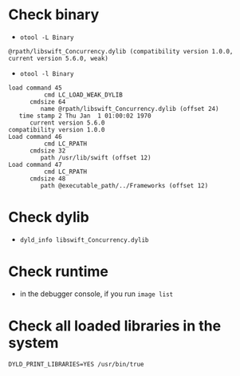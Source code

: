 
# Check binary

* `otool -L Binary`

```
@rpath/libswift_Concurrency.dylib (compatibility version 1.0.0, current version 5.6.0, weak)
```

* `otool -l Binary`

```
load command 45
          cmd LC_LOAD_WEAK_DYLIB
      cmdsize 64
         name @rpath/libswift_Concurrency.dylib (offset 24)
   time stamp 2 Thu Jan  1 01:00:02 1970
      current version 5.6.0
compatibility version 1.0.0
Load command 46
          cmd LC_RPATH
      cmdsize 32
         path /usr/lib/swift (offset 12)
Load command 47
          cmd LC_RPATH
      cmdsize 48
         path @executable_path/../Frameworks (offset 12)
```

# Check dylib

* `dyld_info libswift_Concurrency.dylib`

# Check runtime 

* in the debugger console, if you run `image list`

# Check all loaded libraries in the system

`DYLD_PRINT_LIBRARIES=YES /usr/bin/true`


